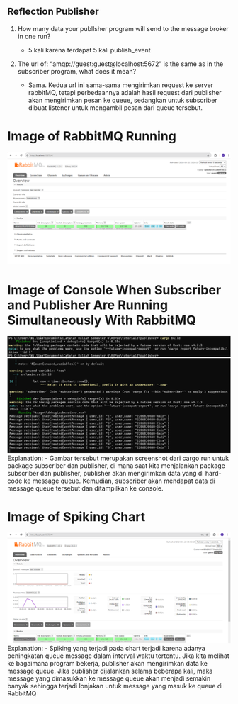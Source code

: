 ## Reflection Publisher
1. How many data your publlsher program will send to the message broker in one run?
    - 5 kali karena terdapat 5 kali publish_event

1. The url of: “amqp://guest:guest@localhost:5672” is the same as in the subscriber program, what does it mean?
    - Sama. Kedua url ini sama-sama mengirimkan request ke server rabbitMQ, tetapi perbedaannya adalah hasil request dari publisher akan mengirimkan pesan ke queue, sedangkan untuk subscriber dibuat listener untuk mengambil pesan dari queue tersebut.

# Image of RabbitMQ Running
![Pic](image.png)

# Image of Console When Subscriber and Publisher Are Running Simultaneously With RabbitMQ
![Pic Publisher](image-2.png)
![Pic Subscriber](image-1.png)
Explanation:
    - Gambar tersebut merupakan screenshot dari cargo run untuk package subscriber dan publisher, di mana saat kita menjalankan package subscriber dan publisher, publisher akan mengirimkan data yang di hard-code ke message queue. Kemudian, subscriber akan mendapat data di message queue tersebut dan ditampilkan ke console.

# Image of Spiking Chart
![Spike](image-3.png)
Explanation: 
    - Spiking yang terjadi pada chart terjadi karena adanya peningkatan queue message dalam interval waktu tertentu. Jika kita melihat ke bagaimana program bekerja, publisher akan mengirimkan data ke message queue. Jika publisher dijalankan selama beberapa kali, maka message yang dimasukkan ke message queue akan menjadi semakin banyak sehingga terjadi lonjakan untuk message yang masuk ke queue di RabbitMQ
